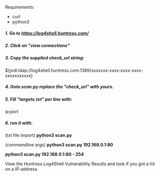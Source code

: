Requirements:
- curl
- python3 

##### 1. Go to https://log4shell.huntress.com/

##### 2. Click on "view connections"

##### 3. Copy the supplied check_url string:
${jndi:ldap://log4shell.huntress.com:1389/xxxxxxx-xxxx-xxxx-xxxx-xxxxxxxxxxx}

##### 4. Goto scan.py replace the "check_url" with yours.

##### 5. Fill "targets.txt" per line with:
ip:port 

##### 6. run it with:

(txt file import)
**python3 scan.py**

(commandline args)
**python3 scan.py 192.168.0.1:80**

**python3 scan.py 192.168.0.1:80 - 254**

View the Huntress Log4Shell Vulnerability Results
and look if you got a hit on a IP-address.

